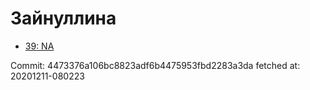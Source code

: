 # Зайнуллина
- [39: NA](39.md)

Commit: 4473376a106bc8823adf6b4475953fbd2283a3da
 fetched at: 20201211-080223
